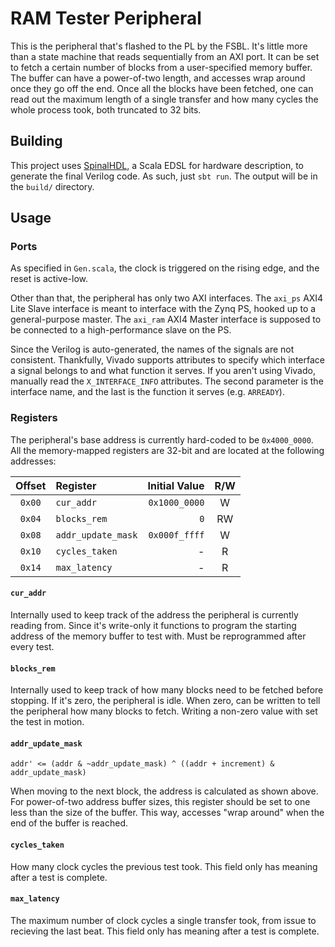 # RAM Tester Peripheral

This is the peripheral that's flashed to the PL by the FSBL. It's little more
than a state machine that reads sequentially from an AXI port. It can be set to
fetch a certain number of blocks from a user-specified memory buffer. The buffer
can have a power-of-two length, and accesses wrap around once they go off the
end. Once all the blocks have been fetched, one can read out the maximum length
of a single transfer and how many cycles the whole process took, both truncated
to 32 bits.

## Building

This project uses [SpinalHDL][1], a Scala EDSL for hardware description, to
generate the final Verilog code. As such, just `sbt run`. The output will be in
the `build/` directory.

## Usage

### Ports

As specified in `Gen.scala`, the clock is triggered on the rising edge, and the
reset is active-low.

Other than that, the peripheral has only two AXI interfaces. The `axi_ps` AXI4
Lite Slave interface is meant to interface with the Zynq PS, hooked up to a
general-purpose master. The `axi_ram` AXI4 Master interface is supposed to be
connected to a high-performance slave on the PS.

Since the Verilog is auto-generated, the names of the signals are not
consistent. Thankfully, Vivado supports attributes to specify which interface a
signal belongs to and what function it serves. If you aren't using Vivado,
manually read the `X_INTERFACE_INFO` attributes. The second parameter is the
interface name, and the last is the function it serves (e.g. `ARREADY`).

### Registers

The peripheral's base address is currently hard-coded to be `0x4000_0000`. All
the memory-mapped registers are 32-bit and are located at the following
addresses:

| Offset |      Register      | Initial Value |  R/W  |
| :----: | :----------------- | ------------: | :---: |
| `0x00` | `cur_addr`         | `0x1000_0000` |   W   |
| `0x04` | `blocks_rem`       |           `0` |  RW   |
| `0x08` | `addr_update_mask` | `0x000f_ffff` |   W   |
| `0x10` | `cycles_taken`     |       -       |   R   |
| `0x14` | `max_latency`      |       -       |   R   |

#### `cur_addr`

Internally used to keep track of the address the peripheral is currently reading
from. Since it's write-only it functions to program the starting address of the
memory buffer to test with. Must be reprogrammed after every test.

#### `blocks_rem`

Internally used to keep track of how many blocks need to be fetched before
stopping. If it's zero, the peripheral is idle. When zero, can be written to
tell the peripheral how many blocks to fetch. Writing a non-zero value with set
the test in motion.

#### `addr_update_mask`

```
addr' <= (addr & ~addr_update_mask) ^ ((addr + increment) & addr_update_mask)
```

When moving to the next block, the address is calculated as shown above. For
power-of-two address buffer sizes, this register should be set to one less than
the size of the buffer. This way, accesses "wrap around" when the end of the
buffer is reached.

#### `cycles_taken`

How many clock cycles the previous test took. This field only has meaning after
a test is complete.

#### `max_latency`

The maximum number of clock cycles a single transfer took, from issue to
recieving the last beat. This field only has meaning after a test is complete.

[1]: https://github.com/SpinalHDL/SpinalHDL "GitHub: SpinalHDL/SpinalHDL"
